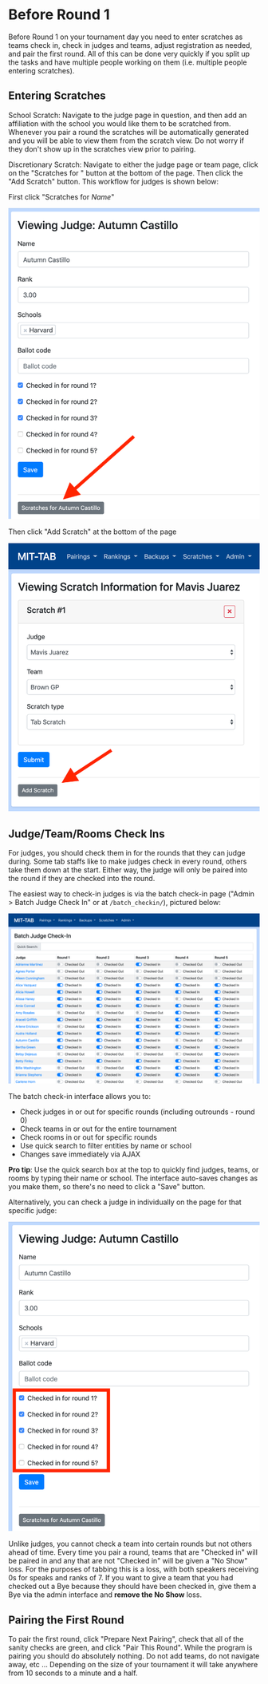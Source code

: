 Before Round 1
==============

Before Round 1 on your tournament day you need to enter scratches as teams
check in, check in judges and teams, adjust registration as needed, and pair the
first round.  All of this can be done very quickly if you split up the tasks and
have multiple people working on them (i.e. multiple people entering scratches).

Entering Scratches
------------------

School Scratch: Navigate to the judge page in question, and then add an
affiliation with the school you would like them to be scratched from.
Whenever you pair a round the scratches will be automatically generated and you
will be able to view them from the scratch view. Do not worry if they don't
show up in the scratches view prior to pairing.

Discretionary Scratch: Navigate to either the judge page or team page,
click on the "Scratches for <Name>" button at the bottom of the page.
Then click the "Add Scratch" button.  This workflow for judges is shown below:

First click "Scratches for _Name_"

![](img/judge_view_scratches.png)

Then click "Add Scratch" at the bottom of the page

![](img/judge_add_scratch.png)

Judge/Team/Rooms Check Ins
--------------------

For judges, you should check them in for the rounds that they can judge during.
Some tab staffs like to make judges check in every round, others take them down
at the start.  Either way, the judge will only be paired into the round if they
are checked into the round.

The easiest way to check-in judges is via the batch check-in page ("Admin >
Batch Judge Check In" or at `/batch_checkin/`), pictured below:

![](img/judge_batch_checkin.png)

The batch check-in interface allows you to:
- Check judges in or out for specific rounds (including outrounds - round 0)
- Check teams in or out for the entire tournament
- Check rooms in or out for specific rounds
- Use quick search to filter entities by name or school
- Changes save immediately via AJAX

**Pro tip**: Use the quick search box at the top to quickly find judges, teams, or rooms by typing their name or school. The interface auto-saves changes as you make them, so there's no need to click a "Save" button.

Alternatively, you can check a judge in individually on the page for that
specific judge:

![](img/judge_view_checkins.png)

Unlike judges, you cannot check a team into certain rounds but not others ahead
of time. Every time you pair a round, teams that are "Checked in" will be paired
in and any that are not "Checked in" will be given a "No Show" loss. For the
purposes of tabbing this is a loss, with both speakers receiving 0s for speaks
and ranks of 7.  If you want to give a team that you had checked out a Bye
because they should have been checked in, give them a Bye via the admin
interface and **remove the No Show** loss.

Pairing the First Round
-----------------------

To pair the first round, click "Prepare Next Pairing", check that all of the
sanity checks are green, and click "Pair This Round".  While the program is
pairing you should do absolutely nothing.  Do not add teams, do not navigate
away, etc ... Depending on the size of your tournament it will take anywhere
from 10 seconds to a minute and a half.
